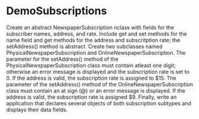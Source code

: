 # DemoSubscriptions
Create an abstract NewspaperSubscription nclass with fields for the subscriber names, address, and rate. Include get and set methods for the name field and get methods for the address and subscritption rate; the setAddress() method is abstract. Create two subclasses named PhysicalNewspaperSubscription and OnlineNewspaperSubscription. The parameter for the setAddress() method of the PhysicalNewspaperSubscription class must contain atleast one digit; otherwise an error message is displayed and the subscription rate is set to 0. If the address is valid, the subscription rate is assigned to $15. The parameter of the setAddress() method of the OnlineNewspaperSubscription class must contain an at sign (@) or an error message is displayed. If the address is valid, the subscription rate is assigned $9. Finally, write an application that declares several objects of both subscription subtypes and displays their data fields.
